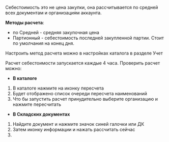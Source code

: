 Себестоимость это не цена закупки, она рассчитывается по средней всех документам и организациям аккаунта.

**Методы расчета**:
- по Средней - средняя закупочная цена
- Партионный - себестоимость последней закупленной партии. Стоит по умолчания на конец дня.  

Настроить метод расчета можно в настройках каталога в разделе Учет

Расчет себестоимости запускается каждые 4 часа. Проверить расчет можно:
- **В каталоге**
1. В каталоге нажмите на иконку пересчета
2. Будет отображено список очереди  пересчета наименований
3. Что бы запустить расчет принудительно выберите организацию и нажмите пересчитать
- **В Складских документах**
1. Найдите документ и нажмите значок синей галочки или ДК
2. Затем иконку информации  и нажать рассчитать сейчас 
3. 